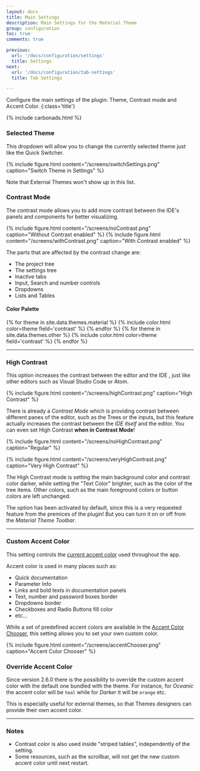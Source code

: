 ```yaml
---
layout: docs
title: Main Settings
description: Main Settings for the Material Theme
group: configuration
toc: true
comments: true

previous:
  url: '/docs/configuration/settings'
  title: Settings
next:
  url: '/docs/configuration/tab-settings'
  title: Tab Settings

---
```


Configure the main settings of the plugin: Theme, Contrast mode and Accent Color.
{:class='title'}

{% include carbonads.html %}

### Selected Theme

This dropdown will allow you to change the currently selected theme just like the Quick Switcher.

{% include figure.html content="/screens/switchSettings.png" caption="Switch Theme in Settings" %}

Note that External Themes won't show up in this list.

### Contrast Mode

The contrast mode allows you to add more contrast between the IDE's panels and components for better visualizing.

{% include figure.html content="/screens/noContrast.png" caption="Without Contrast enabled" %}
{% include figure.html content="/screens/withContrast.png" caption="With Contrast enabled" %}

The parts that are affected by the contrast change are:
- The project tree
- The settings tree
- Inactive tabs
- Input, Search and number controls
- Dropdowns
- Lists and Tables

#### Color Palette

{% for theme in site.data.themes.material  %}
{% include color.html color=theme field='contrast' %}
{% endfor %}
{% for theme in site.data.themes.other  %}
{% include color.html color=theme field='contrast' %}
{% endfor %}


----
### High Contrast

This option increases the contrast between the editor and the IDE , just like other editors such as Visual Studio Code or Atom.

{% include figure.html content="/screens/highContrast.png" caption="High Contrast" %}

There is already a *Contrast Mode* which is providing contrast between different panes of the editor, such as the Trees or the inputs, but this feature actually increases the contrast between the _IDE itself_ and the editor. You can even set High Contrast **when in Contrast Mode**!

{% include figure.html content="/screens/noHighContrast.png" caption="Regular" %}

{% include figure.html content="/screens/veryHighContrast.png" caption="Very High Contrast" %}

The High Contrast mode is setting the main background color and contrast color darker, while setting the "Text Color" brighter, such as the color of the tree items. Other colors, such as the main foreground colors or button colors are left unchanged.

The option has been activated by default, since this is a very requested feature from the premices of the plugin! But you can turn it on or off from the _Material Theme Toolbar_.

----
### Custom Accent Color

This setting controls the [current accent color]({{site.baseurl}}/docs/configuration/accents) used throughout the app.

Accent color is used in many places such as:
- Quick documentation
- Parameter Info
- Links and bold texts in documentation panels
- Text, number and password boxes border
- Dropdowns border
- Checkboxes and Radio Buttons fill color
- etc...

While a set of predefined accent colors are available in the [Accent Color Chooser]({{site.baseurl}}/docs/configuration/accents), this setting allows you to set your own custom color.

{% include figure.html content="/screens/accentChooser.png" caption="Accent Color Chooser" %}

### Override Accent Color

Since version 2.6.0 there is the possibility to override the custom accent color with the default one bundled with the theme. For instance, for _Oceanic_ the accent color will be `teal` while for _Darker_ it will be `orange` etc.

This is especially useful for external themes, so that Themes designers can provide their own accent color.

----
### Notes

- Contrast color is also used inside "striped tables", independently of the setting.
- Some resources, such as the scrollbar, will not get the new custom accent color until next restart.

